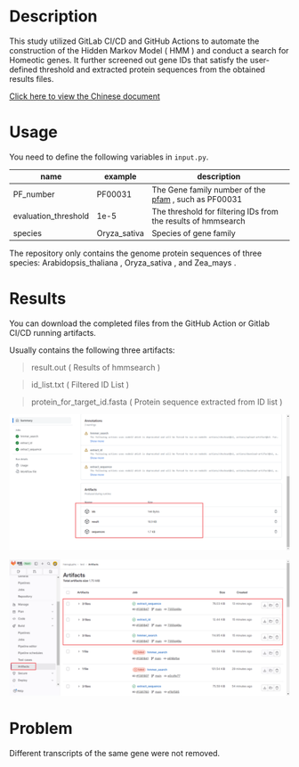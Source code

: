 # Description

This study utilized GitLab CI/CD and GitHub Actions to automate the construction of the Hidden Markov Model ( HMM ) and conduct a search for Homeotic genes. It further screened out gene IDs that satisfy the user-defined threshold and extracted protein sequences from the obtained results files.

[Click here to view the Chinese document](https://www.hieroglyphs.top/posts/e745dc74/)

# Usage

You need to define the following variables in `input.py`.

| name | example | description |
| -- | -- | -- |
| PF_number | PF00031 | The Gene family number of the [pfam](http://pfam-legacy.xfam.org/) , such as PF00031 |
| evaluation_threshold | 1e-5 | The threshold for filtering IDs from the results of hmmsearch |
| species | Oryza_sativa | Species of gene family |

The repository only contains the genome protein sequences of three species: Arabidopsis_thaliana , Oryza_sativa , and Zea_mays .

# Results

You can download the completed files from the GitHub Action or Gitlab CI/CD running artifacts.

Usually contains the following three artifacts:

> result.out ( Results of hmmsearch )

> id_list.txt ( Filtered ID List )

> protein_for_target_id.fasta ( Protein sequence extracted from ID list )

![](./assets/20230720140907.png)

![](./assets/20230720003407.png)

# Problem

Different transcripts of the same gene were not removed.
